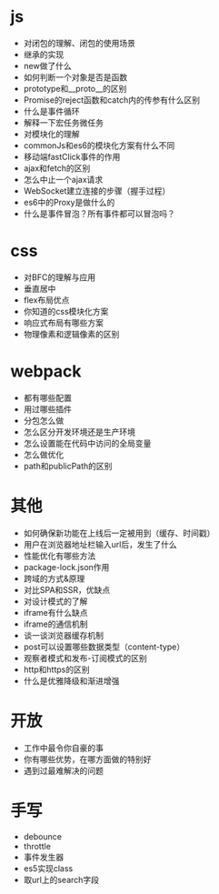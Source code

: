 # js
- 对闭包的理解、闭包的使用场景
- 继承的实现 
- new做了什么 
- 如何判断一个对象是否是函数 
- prototype和__proto__的区别 
- Promise的reject函数和catch内的传参有什么区别 
- 什么是事件循环 
- 解释一下宏任务微任务 
- 对模块化的理解
- commonJs和es6的模块化方案有什么不同
- 移动端fastClick事件的作用
- ajax和fetch的区别
- 怎么中止一个ajax请求
- WebSocket建立连接的步骤（握手过程）
- es6中的Proxy是做什么的
- 什么是事件冒泡？所有事件都可以冒泡吗？  
# css
- 对BFC的理解与应用
- 垂直居中
- flex布局优点
- 你知道的css模块化方案
- 响应式布局有哪些方案
- 物理像素和逻辑像素的区别  
# webpack
- 都有哪些配置
- 用过哪些插件
- 分包怎么做
- 怎么区分开发环境还是生产环境
- 怎么设置能在代码中访问的全局变量
- 怎么做优化
- path和publicPath的区别  
# 其他
- 如何确保新功能在上线后一定被用到（缓存、时间戳）
- 用户在浏览器地址栏输入url后，发生了什么
- 性能优化有哪些方法
- package-lock.json作用
- 跨域的方式&原理
- 对比SPA和SSR，优缺点
- 对设计模式的了解
- iframe有什么缺点
- iframe的通信机制                                    
- 谈一谈浏览器缓存机制
- post可以设置哪些数据类型（content-type）
- 观察者模式和发布-订阅模式的区别
- http和https的区别
- 什么是优雅降级和渐进增强  
# 开放
- 工作中最令你自豪的事
- 你有哪些优势，在哪方面做的特别好
- 遇到过最难解决的问题  
# 手写
- debounce
- throttle
- 事件发生器
- es5实现class
- 取url上的search字段